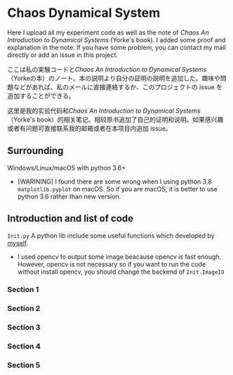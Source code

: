 # Chaos Dynamical System

Here I upload all my experiment code as well as the note of <em>Chaos An Introduction to Dynamical Systems</em> (Yorke's book). I added some proof and explanation in the note. If you have some problem, you can contact my mail directly or add an issue in this project.

ここは私の実験コードと<em>Chaos An Introduction to Dynamical Systems</em> （Yorkeの本）のノート。本の説明より自分の証明の説明を追加した。趣味や問題などがあれば、私のメールに直接連絡するか、このプロジェクトの issue を追加することができる。

这里是我的实验代码和<em>Chaos An Introduction to Dynamical Systems</em> （Yorke's book）的相关笔记。相较原书追加了自己的证明和说明。如果感兴趣或者有问题可直接联系我的邮箱或者在本项目内追加 issue。



## Surrounding 

Windows/Linux/macOS with python 3.6+

* [WARINING] I found there are some wrong when I using python 3.8 `matplotlib.pyplot` on macOS. So if you are macOS, it is better to use python 3.6 rather than new version.


## Introduction and list of code

`Init.py` A python lib include some useful functions which developed by <a href="https://github.com/GeorgeKAHChen/SampleFiles">myself</a>. 

* I used opencv to output some image beacause opencv is fast enough. However, opencv is not necessary so if you want to run the code without install opencv, you should change the backend of `Init.ImageIO` 

### Section 1


### Section 2


### Section 3


### Section 4


### Section 5
